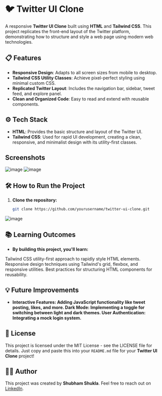 # 🐦 Twitter UI Clone

A responsive **Twitter UI Clone** built using **HTML** and **Tailwind CSS**. This project replicates the front-end layout of the Twitter platform, demonstrating how to structure and style a web page using modern web technologies.

## 📋 Features

- **Responsive Design**: Adapts to all screen sizes from mobile to desktop.
- **Tailwind CSS Utility Classes**: Achieve pixel-perfect styling using minimal custom CSS.
- **Replicated Twitter Layout**: Includes the navigation bar, sidebar, tweet feed, and explore panel.
- **Clean and Organized Code**: Easy to read and extend with reusable components.

## ⚙️ Tech Stack

- **HTML**: Provides the basic structure and layout of the Twitter UI.
- **Tailwind CSS**: Used for rapid UI development, creating a clean, responsive, and minimalist design with its utility-first classes.

## Screenshots
![image](https://github.com/user-attachments/assets/3f886891-5dc2-40a2-a23e-55ba180efd0c)
![image](https://github.com/user-attachments/assets/25584041-4b01-42a1-9541-a6108e2dc1bf)


## 🛠️ How to Run the Project

1. **Clone the repository:**
   ```bash
   git clone https://github.com/yourusername/twitter-ui-clone.git
   

![image](https://github.com/user-attachments/assets/321e08ee-72bb-4907-b6cb-ce876d879628)

## 📚 Learning Outcomes
- **By building this project, you'll learn:**

Tailwind CSS utility-first approach to rapidly style HTML elements.
Responsive design techniques using Tailwind's grid, flexbox, and responsive utilities.
Best practices for structuring HTML components for reusability.

## 💡 Future Improvements
- **Interactive Features: Adding JavaScript functionality like tweet posting, likes, and more.
Dark Mode: Implementing a toggle for switching between light and dark themes.
User Authentication: Integrating a mock login system.**

## 📝 License
This project is licensed under the MIT License - see the LICENSE file for details.
Just copy and paste this into your `README.md` file for your **Twitter UI Clone** project!

## 👨‍💻 Author
This project was created by **Shubham Shukla**. Feel free to reach out on [LinkedIn](https://www.linkedin.com/in/shubham-shukla-62095032a/).

